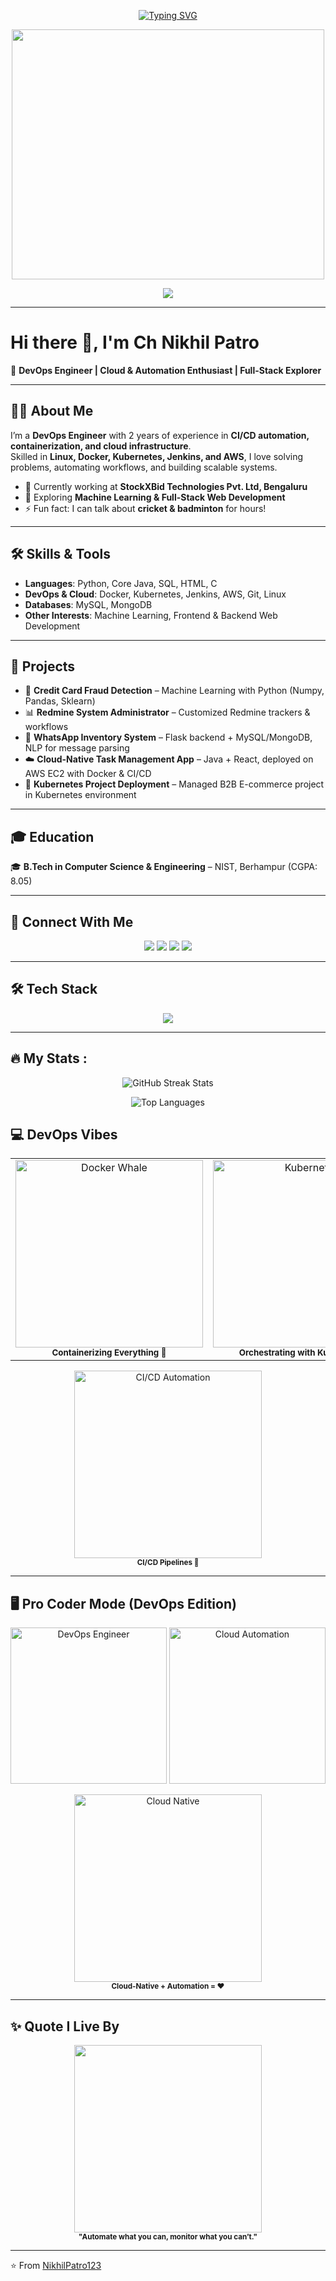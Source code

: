 <!-- Profile Banner -->
<!-- Typing SVG -->
<p align="center">
  <a href="https://github.com/NikhilPatro123">
    <img src="https://readme-typing-svg.herokuapp.com?size=24&duration=4000&color=58A6FF&center=true&vCenter=true&width=600&lines=Hi+%F0%9F%91%8B%2C+I'm+Nikhil+Patro;DevOps+Engineer+%7C+Cloud+Native+Enthusiast;Python+Developer;Open+Source+Learner;Problem+Solver+%26+Tech+Explorer" alt="Typing SVG">
  </a>
</p>

<p align="center">
  <img src="https://media.giphy.com/media/v1.Y2lkPTc5MGI3NjExMDNxdTNzNXFqejdma2FwNTFjenhuYnA5dnhoanRncm9yd2pya3VseSZlcD12MV9naWZzX3NlYXJjaCZjdD1n/L1R1tvI9svkIWwpVYr/giphy.gif" width="500" height="400"/>
</p>
<p align="center">
  <a href="https://chnikhilpatro.netlify.app/" target="_blank">
    <img src="https://img.shields.io/badge/My%20Portfolio-Visit%20Now-blue?style=for-the-badge&logo=netlify" />
  </a>
</p>


---

# Hi there 👋, I'm Ch Nikhil Patro  

🚀 **DevOps Engineer | Cloud & Automation Enthusiast | Full-Stack Explorer**

---


## 👨‍💻 About Me  
I’m a **DevOps Engineer** with 2 years of experience in **CI/CD automation, containerization, and cloud infrastructure**.  
Skilled in **Linux, Docker, Kubernetes, Jenkins, and AWS**, I love solving problems, automating workflows, and building scalable systems.  

- 🔭 Currently working at **StockXBid Technologies Pvt. Ltd, Bengaluru**  
- 🌱 Exploring **Machine Learning & Full-Stack Web Development**  
- ⚡ Fun fact: I can talk about **cricket & badminton** for hours!  

---

## 🛠️ Skills & Tools  

- **Languages**: Python, Core Java, SQL, HTML, C  
- **DevOps & Cloud**: Docker, Kubernetes, Jenkins, AWS, Git, Linux  
- **Databases**: MySQL, MongoDB  
- **Other Interests**: Machine Learning, Frontend & Backend Web Development  

---

## 📂 Projects  

- 🔐 **Credit Card Fraud Detection** – Machine Learning with Python (Numpy, Pandas, Sklearn)  
- 📊 **Redmine System Administrator** – Customized Redmine trackers & workflows  
- 💬 **WhatsApp Inventory System** – Flask backend + MySQL/MongoDB, NLP for message parsing  
- ☁️ **Cloud-Native Task Management App** – Java + React, deployed on AWS EC2 with Docker & CI/CD  
- 🛒 **Kubernetes Project Deployment** – Managed B2B E-commerce project in Kubernetes environment  

---

## 🎓 Education  

🎓 **B.Tech in Computer Science & Engineering** – NIST, Berhampur (CGPA: 8.05)  

---

## 📱 Connect With Me  
<p align="center">
  <a href="https://www.linkedin.com/in/nikhil-patro-829136229" target="blank"><img src="https://img.shields.io/badge/LinkedIn-0077B5?style=for-the-badge&logo=linkedin&logoColor=white"/></a>
  <a href="mailto:chnikhilpatro356@gmail.com"><img src="https://img.shields.io/badge/Gmail-D14836?style=for-the-badge&logo=gmail&logoColor=white"/></a>
  <a href="https://github.com/NikhilPatro123" target="blank"><img src="https://img.shields.io/badge/GitHub-100000?style=for-the-badge&logo=github&logoColor=white"/></a>
    <a href="https://chnikhilpatro.netlify.app/" target="blank"><img src="https://img.shields.io/badge/Portfolio-FF5722?style=for-the-badge&logo=firefox&logoColor=white"/></a>

</p>

---

## 🛠️ Tech Stack  
<p align="center">
  <img src="https://skillicons.dev/icons?i=python,docker,kubernetes,aws,linux,git,github,mysql,mongodb,html,java,js,vscode&theme=dark" />
</p>

---
<h2 align="left">🔥 My Stats :</h2>

<p align="center">
  <img src="https://github-readme-streak-stats.herokuapp.com/?user=NikhilPatro123&theme=tokyonight" alt="GitHub Streak Stats" />
</p>

<p align="center">
  <img src="https://github-readme-stats.vercel.app/api/top-langs?username=NikhilPatro123&show_icons=true&locale=en&layout=compact&theme=tokyonight" alt="Top Languages"/>
</p>


## 💻 DevOps Vibes  

<table align="center">
<tr>
<td align="center">
  <img src="https://media.giphy.com/media/coxQHKASG60HrHtvkt/giphy.gif" width="300" alt="Docker Whale"/>
  <br><sub><b>Containerizing Everything 🐳</b></sub>
</td>
<td align="center">
  <img src="https://media.giphy.com/media/kH6CqYiquZawmU1HI6/giphy.gif" width="300" alt="Kubernetes"/>
  <br><sub><b>Orchestrating with Kubernetes ☸️</b></sub>
</td>
</tr>
</table>

<p align="center">
  <img src="https://media.giphy.com/media/RbDKaczqWovIugyJmW/giphy.gif" width="300" alt="CI/CD Automation"/>
  <br><sub><b>CI/CD Pipelines 🚀</b></sub>
</p>

---

## 🖥️ Pro Coder Mode (DevOps Edition)  
<p align="center">
  <img src="https://media.giphy.com/media/qgQUggAC3Pfv687qPC/giphy.gif" width="250" alt="DevOps Engineer"/>
  <img src="https://media.giphy.com/media/du3J3cXyzhj75IOgvA/giphy.gif" width="250" alt="Cloud Automation"/>
</p>

<p align="center">
  <img src="https://media.giphy.com/media/tXL4FHPSnVJ0A/giphy.gif" width="300" alt="Cloud Native"/>
  <br><sub><b>Cloud-Native + Automation = ❤️</b></sub>
</p>

---

## ✨ Quote I Live By  
<p align="center">
  <img src="https://media.giphy.com/media/v1.Y2lkPWVjZjA1ZTQ3c3h2a20zNWVvaWUxejcxcnloejJrNTA3N3NzZ2VoMW5tZW1ydDk0aiZlcD12MV9naWZzX3NlYXJjaCZjdD1n/myBz2xDdUTMmuACPD6/giphy.gif" width="300"/>
  <br><sub><b>"Automate what you can, monitor what you can’t."</b></sub>
</p>

---

⭐ From [NikhilPatro123](https://github.com/NikhilPatro123)
